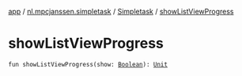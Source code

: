 [app](../../index.md) / [nl.mpcjanssen.simpletask](../index.md) / [Simpletask](index.md) / [showListViewProgress](.)

# showListViewProgress

`fun showListViewProgress(show: `[`Boolean`](https://kotlinlang.org/api/latest/jvm/stdlib/kotlin/-boolean/index.html)`): `[`Unit`](https://kotlinlang.org/api/latest/jvm/stdlib/kotlin/-unit/index.html)